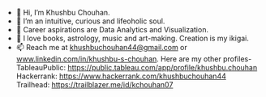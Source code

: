 - 👋 Hi, I’m Khushbu Chouhan.
- 👀 I’m an intuitive, curious and lifeoholic soul.
- 🌱 Career aspirations are Data Analytics and Visualization.
- 💞️ I love books, astrology, music and art-making. Creation is my ikigai.
- 📫 Reach me at khushbuchouhan44@gmail.com or www.linkedin.com/in/khushbu-s-chouhan. Here are my other profiles-  
TableauPublic: https://public.tableau.com/app/profile/khushbu.chouhan  
Hackerrank: https://www.hackerrank.com/khushbuchouhan44  
Trailhead: https://trailblazer.me/id/kchouhan07

<!---
KhushbuChouhan44/KhushbuChouhan44 is a ✨ special ✨ repository because its `README.md` (this file) appears on your GitHub profile.
You can click the Preview link to take a look at your changes.
--->

